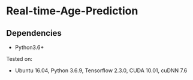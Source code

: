 # Real-time-Age-Prediction

## Dependencies
- Python3.6+

Tested on:
- Ubuntu 16.04, Python 3.6.9, Tensorflow 2.3.0, CUDA 10.01, cuDNN 7.6
